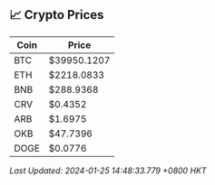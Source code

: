 ## 📈 Crypto Prices

| Coin | Price |
| ---- | ----- |
| BTC | $39950.1207 |
| ETH | $2218.0833 |
| BNB | $288.9368 |
| CRV | $0.4352 |
| ARB | $1.6975 |
| OKB | $47.7396 |
| DOGE | $0.0776 |

_Last Updated: 2024-01-25 14:48:33.779 +0800 HKT_